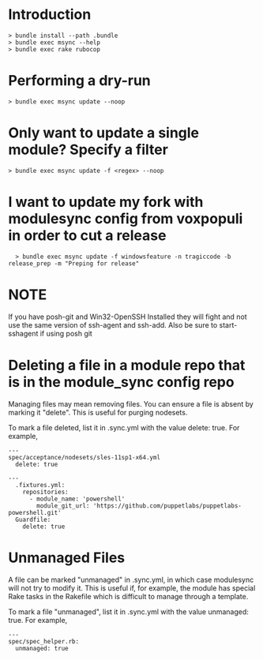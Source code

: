 # Introduction
```
> bundle install --path .bundle
> bundle exec msync --help
> bundle exec rake rubocop
```

# Performing a dry-run
```
> bundle exec msync update --noop
```


# Only want to update a single module?  Specify a filter
```
> bundle exec msync update -f <regex> --noop
```

# I want to update my fork with modulesync config from voxpopuli in order to cut a release
```
  > bundle exec msync update -f windowsfeature -n tragiccode -b release_prep -m "Preping for release"
```

# NOTE
If you have posh-git and Win32-OpenSSH Installed they will fight and not use the same version of ssh-agent and ssh-add.  Also be sure to start-sshagent if using posh git


# Deleting a file in a module repo that is in the module_sync config repo
Managing files may mean removing files. You can ensure a file is absent by marking it "delete". This is useful for purging nodesets.

To mark a file deleted, list it in .sync.yml with the value delete: true. For example,
```
---
spec/acceptance/nodesets/sles-11sp1-x64.yml
  delete: true
```
```
---
  .fixtures.yml:
    repositories:
      - module_name: 'powershell'
        module_git_url: 'https://github.com/puppetlabs/puppetlabs-powershell.git'
  Guardfile:
    delete: true
```


# Unmanaged Files

A file can be marked "unmanaged" in .sync.yml, in which case modulesync will not try to modify it. This is useful if, for example, the module has special Rake tasks in the Rakefile which is difficult to manage through a template.

To mark a file "unmanaged", list it in .sync.yml with the value unmanaged: true. For example,
```
---
spec/spec_helper.rb:
  unmanaged: true

```


